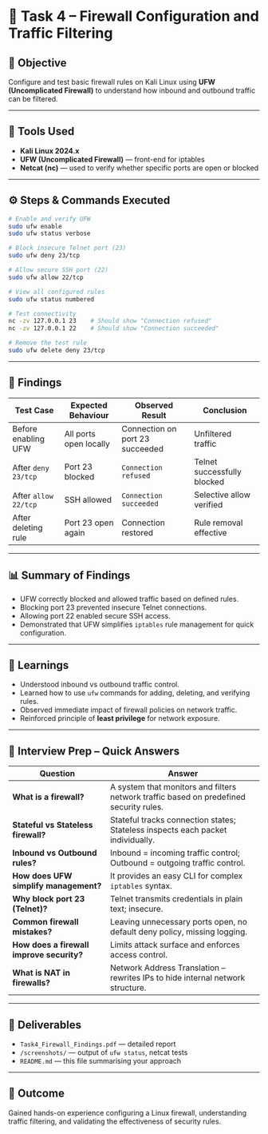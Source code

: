 # 🧱 Task 4 – Firewall Configuration and Traffic Filtering

## 🎯 Objective
Configure and test basic firewall rules on Kali Linux using **UFW (Uncomplicated Firewall)** to understand how inbound and outbound traffic can be filtered.

---

## 🧰 Tools Used
- **Kali Linux 2024.x**
- **UFW (Uncomplicated Firewall)** — front-end for iptables  
- **Netcat (nc)** — used to verify whether specific ports are open or blocked  

---

## ⚙️ Steps & Commands Executed
```bash
# Enable and verify UFW
sudo ufw enable
sudo ufw status verbose

# Block insecure Telnet port (23)
sudo ufw deny 23/tcp

# Allow secure SSH port (22)
sudo ufw allow 22/tcp

# View all configured rules
sudo ufw status numbered

# Test connectivity
nc -zv 127.0.0.1 23    # Should show "Connection refused"
nc -zv 127.0.0.1 22    # Should show "Connection succeeded"

# Remove the test rule
sudo ufw delete deny 23/tcp
````

---

## 🧩 Findings

| Test Case            | Expected Behaviour     | Observed Result                 | Conclusion                  |
| -------------------- | ---------------------- | ------------------------------- | --------------------------- |
| Before enabling UFW  | All ports open locally | Connection on port 23 succeeded | Unfiltered traffic          |
| After `deny 23/tcp`  | Port 23 blocked        | `Connection refused`            | Telnet successfully blocked |
| After `allow 22/tcp` | SSH allowed            | `Connection succeeded`          | Selective allow verified    |
| After deleting rule  | Port 23 open again     | Connection restored             | Rule removal effective      |

---

## 📊 Summary of Findings

* UFW correctly blocked and allowed traffic based on defined rules.
* Blocking port 23 prevented insecure Telnet connections.
* Allowing port 22 enabled secure SSH access.
* Demonstrated that UFW simplifies `iptables` rule management for quick configuration.

---

## 🧠 Learnings

* Understood inbound vs outbound traffic control.
* Learned how to use `ufw` commands for adding, deleting, and verifying rules.
* Observed immediate impact of firewall policies on network traffic.
* Reinforced principle of **least privilege** for network exposure.

---

## 💬 Interview Prep – Quick Answers

| Question                                  | Answer                                                                                 |
| ----------------------------------------- | -------------------------------------------------------------------------------------- |
| **What is a firewall?**                   | A system that monitors and filters network traffic based on predefined security rules. |
| **Stateful vs Stateless firewall?**       | Stateful tracks connection states; Stateless inspects each packet individually.        |
| **Inbound vs Outbound rules?**            | Inbound = incoming traffic control; Outbound = outgoing traffic control.               |
| **How does UFW simplify management?**     | It provides an easy CLI for complex `iptables` syntax.                                 |
| **Why block port 23 (Telnet)?**           | Telnet transmits credentials in plain text; insecure.                                  |
| **Common firewall mistakes?**             | Leaving unnecessary ports open, no default deny policy, missing logging.               |
| **How does a firewall improve security?** | Limits attack surface and enforces access control.                                     |
| **What is NAT in firewalls?**             | Network Address Translation – rewrites IPs to hide internal network structure.         |

---

## 📁 Deliverables

* `Task4_Firewall_Findings.pdf` — detailed report
* `/screenshots/` — output of `ufw status`, netcat tests
* `README.md` — this file summarising your approach

---

## 🏁 Outcome

Gained hands-on experience configuring a Linux firewall, understanding traffic filtering, and validating the effectiveness of security rules.

